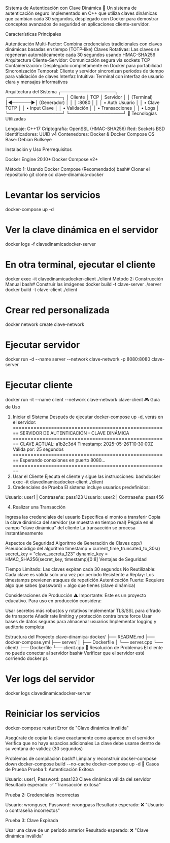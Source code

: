 Sistema de Autenticación con Clave Dinámica 🔐
Un sistema de autenticación seguro implementado en C++ que utiliza claves dinámicas que cambian cada 30 segundos, desplegado con Docker para demostrar conceptos avanzados de seguridad en aplicaciones cliente-servidor.

Características Principales

Autenticación Multi-Factor: Combina credenciales tradicionales con claves dinámicas basadas en tiempo (TOTP-like)
Claves Rotativas: Las claves se regeneran automáticamente cada 30 segundos usando HMAC-SHA256
Arquitectura Cliente-Servidor: Comunicación segura via sockets TCP
Containerización: Desplegado completamente en Docker para portabilidad
Sincronización Temporal: Cliente y servidor sincronizan períodos de tiempo para validación de claves
Interfaz Intuitiva: Terminal con interfaz de usuario clara y mensajes informativos

Arquitectura del Sistema
┌─────────────────┐         ┌─────────────────┐
│     Cliente     │   TCP   │    Servidor     │
│   (Terminal)    │◄──────►│  (Generador)    │
│                 │  :8080  │                 │
│ • Auth Usuario  │         │ • Clave TOTP    │
│ • Input Clave   │         │ • Validación    │
│ • Transacciones │         │ • Logs          │
└─────────────────┘         └─────────────────┘
🔧 Tecnologías Utilizadas

Lenguaje: C++17
Criptografía: OpenSSL (HMAC-SHA256)
Red: Sockets BSD
Identificadores: UUID v4
Contenedores: Docker & Docker Compose
OS Base: Debian Bullseye

Instalación y Uso
Prerrequisitos

Docker Engine 20.10+
Docker Compose v2+

Método 1: Usando Docker Compose (Recomendado)
bash# Clonar el repositorio
git clone <repository-url>
cd clave-dinamica-docker

# Levantar los servicios
docker-compose up -d

# Ver la clave dinámica en el servidor
docker logs -f clavedinamicadocker-server

# En otra terminal, ejecutar el cliente
docker exec -it clavedinamicadocker-client ./client
Método 2: Construcción Manual
bash# Construir las imágenes
docker build -t clave-server ./server
docker build -t clave-client ./client

# Crear red personalizada
docker network create clave-network

# Ejecutar servidor
docker run -d --name server --network clave-network -p 8080:8080 clave-server

# Ejecutar cliente
docker run -it --name client --network clave-network clave-client
🎮 Guía de Uso
1. Iniciar el Sistema
Después de ejecutar docker-compose up -d, verás en el servidor:
=====================================================
       SERVIDOR DE AUTENTICACIÓN - CLAVE DINÁMICA    
=====================================================
  CLAVE ACTUAL: a1b2c3d4
  Timestamp:    2025-05-26T10:30:00Z
  Válida por:   25 segundos
=====================================================
  Esperando conexiones en puerto 8080...
=====================================================
2. Usar el Cliente
Ejecuta el cliente y sigue las instrucciones:
bashdocker exec -it clavedinamicadocker-client ./client
3. Credenciales de Prueba
El sistema incluye usuarios predefinidos:

Usuario: user1 | Contraseña: pass123
Usuario: user2 | Contraseña: pass456

4. Realizar una Transacción

Ingresa las credenciales del usuario
Especifica el monto a transferir
Copia la clave dinámica del servidor (se muestra en tiempo real)
Pégala en el campo "clave dinámica" del cliente
La transacción se procesa instantáneamente

Aspectos de Seguridad
Algoritmo de Generación de Claves
cpp// Pseudocódigo del algoritmo
timestamp = current_time_truncated_to_30s()
secret_key = "clave_secreta_123"
dynamic_key = HMAC_SHA256(secret_key, timestamp)[0:8]
Ventajas de Seguridad

Tiempo Limitado: Las claves expiran cada 30 segundos
No Reutilizable: Cada clave es válida solo una vez por período
Resistente a Replay: Los timestamps previenen ataques de repetición
Autenticación Fuerte: Requiere algo que sabes (password) + algo que tienes (clave dinámica)

Consideraciones de Producción
⚠️ Importante: Este es un proyecto educativo. Para uso en producción considera:

Usar secretos más robustos y rotativos
Implementar TLS/SSL para cifrado de transporte
Añadir rate limiting y protección contra brute force
Usar bases de datos seguras para almacenar usuarios
Implementar logging y auditoria completa

Estructura del Proyecto
clave-dinamica-docker/
├── README.md
├── docker-compose.yml
├── server/
│   ├── Dockerfile
│   └── server.cpp
└── client/
    ├── Dockerfile
    └── client.cpp
🐛 Resolución de Problemas
El cliente no puede conectar al servidor
bash# Verificar que el servidor esté corriendo
docker ps

# Ver logs del servidor
docker logs clavedinamicadocker-server

# Reiniciar los servicios
docker-compose restart
Error de "Clave dinámica inválida"

Asegúrate de copiar la clave exactamente como aparece en el servidor
Verifica que no haya espacios adicionales
La clave debe usarse dentro de su ventana de validez (30 segundos)

Problemas de compilación
bash# Limpiar y reconstruir
docker-compose down
docker-compose build --no-cache
docker-compose up -d
🧪 Casos de Prueba
Prueba 1: Autenticación Exitosa

Usuario: user1, Password: pass123
Clave dinámica válida del servidor
Resultado esperado: ✅ "Transacción exitosa"

Prueba 2: Credenciales Incorrectas

Usuario: wronguser, Password: wrongpass
Resultado esperado: ❌ "Usuario o contraseña incorrectos"

Prueba 3: Clave Expirada

Usar una clave de un período anterior
Resultado esperado: ❌ "Clave dinámica inválida"

